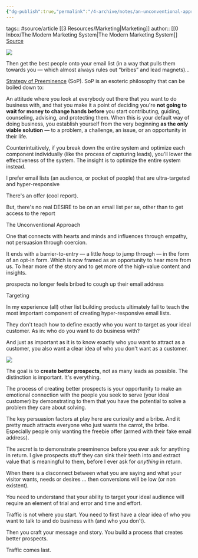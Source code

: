 ```yaml
---
{"dg-publish":true,"permalink":"/4-archive/notes/an-unconventional-approach-to-email-list-building/"}
---
```


tags:: #source/article [[3 Resources/Marketing\|Marketing]]
author:: [[0 Inbox/The Modern Marketing System\|The Modern Marketing System]]
[Source](https://themodernmarketingsystem.com/list-building/)

![](https://themodernmarketingsystem.com/images/POP.png)

Then get the best people onto your email list (in a way that pulls them towards you — which almost always rules out “bribes” and lead magnets)…

[Strategy of Preeminence](https://themodernmarketingsystem.com/assets/sop/BusinessBreakthroughs-StrategyOfPrem.pdf) (SoP). SoP is an esoteric philosophy that can be boiled down to:

An attitude where you look at everybody out there that you want to do business with, and that you make it a point of deciding you're **not going to wait for money to change hands before** you start contributing, guiding, counseling, advising, and protecting them. When this is your default way of doing business, you establish yourself from the very beginning **as the only viable solution** — to a problem, a challenge, an issue, or an opportunity in their life.

Counterintuitively, if you break down the entire system and optimize each component individually (like the process of capturing leads), you'll lower the effectiveness of the system. The insight is to optimize the entire system instead.

I prefer email lists (an audience, or pocket of people) that are ultra-targeted and hyper-responsive

There's an offer (cool report).

But, there's no real DESIRE to be on an email list per se, other than to get access to the report

The Unconventional Approach

One that connects with hearts and minds and influences through empathy, not persuasion through coercion.

It ends with a barrier-to-entry — a little *hoop* to jump through — in the form of an opt-in form. Which is now framed as an opportunity to hear more from us. To hear more of the story and to get more of the high-value content and insights.

prospects no longer feels bribed to cough up their email address

Targeting

In my experience (all) other list building products ultimately fail to teach the most important component of creating hyper-responsive email lists.

They don't teach how to define exactly who you want to target as your ideal customer. As in: who do you want to do business with?

And just as important as it is to know exactly who you want to attract as a customer, you also want a clear idea of who you don't want as a customer.

![](https://themodernmarketingsystem.com/images/assets/soi-plus-arm_050718_aQb.png)

The goal is to **create better prospects**, not as many leads as possible. The distinction is important. It's everything.

The process of creating better prospects is your opportunity to make an emotional connection with the people you seek to serve (your ideal customer) by demonstrating to them that you have the potential to solve a problem they care about solving.

The key persuasion factors at play here are curiosity and a bribe. And it pretty much attracts everyone who just wants the carrot, the bribe. Especially people only wanting the freebie offer (armed with their fake email address).

The *secret* is to demonstrate preeminence before you ever ask for anything in return. I give prospects stuff they can sink their teeth into and extract value that is meaningful to them, before I ever ask for *anything* in return.

When there is a disconnect between what you are saying and what your visitor wants, needs or desires … then conversions will be low (or non existent).

You need to understand that your ability to target your ideal audience will require an element of trial and error and time and effort.

Traffic is not where you start. You need to first have a clear idea of who you want to talk to and do business with (and who you don't).

Then you craft your message and story. You build a process that creates better prospects.

Traffic comes last.

